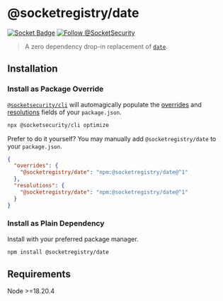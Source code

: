 # @socketregistry/date

[![Socket Badge](https://socket.dev/api/badge/npm/package/@socketregistry/date)](https://socket.dev/npm/package/@socketregistry/date)
[![Follow @SocketSecurity](https://img.shields.io/twitter/follow/SocketSecurity?style=social)](https://twitter.com/SocketSecurity)

> A zero dependency drop-in replacement of
> [`date`](https://www.npmjs.com/package/date).

## Installation

### Install as Package Override

[`@socketsecurity/cli`](https://www.npmjs.com/package/@socketsecurity/cli) will
automagically populate the
[overrides](https://docs.npmjs.com/cli/v9/configuring-npm/package-json#overrides)
and [resolutions](https://yarnpkg.com/configuration/manifest#resolutions) fields
of your `package.json`.

```sh
npx @socketsecurity/cli optimize
```

Prefer to do it yourself? You may manually add `@socketregistry/date` to your
`package.json`.

```json
{
  "overrides": {
    "@socketregistry/date": "npm:@socketregistry/date@^1"
  },
  "resolutions": {
    "@socketregistry/date": "npm:@socketregistry/date@^1"
  }
}
```

### Install as Plain Dependency

Install with your preferred package manager.

```sh
npm install @socketregistry/date
```

## Requirements

Node &gt;=18.20.4
